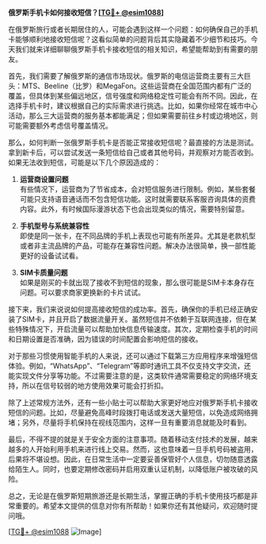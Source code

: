 **俄罗斯手机卡如何接收短信？[[TG💪+ @esim1088](https://t.me/s/esim1088)]**

在俄罗斯旅行或者长期居住的人，可能会遇到这样一个问题：如何确保自己的手机卡能够顺利地接收短信呢？这看似简单的问题背后其实隐藏着不少细节和技巧。今天我们就来详细聊聊俄罗斯手机卡接收短信的相关知识，希望能帮助到有需要的朋友。

首先，我们需要了解俄罗斯的通信市场现状。俄罗斯的电信运营商主要有三大巨头：MTS、Beeline（比罗）和MegaFon。这些运营商在全国范围内都有广泛的覆盖，但具体到某些偏远地区，信号强度和网络稳定性可能会有所不同。因此，在选择手机卡时，建议根据自己的实际需求进行挑选。比如，如果你经常在城市中心活动，那么三大运营商的服务基本都能满足；但如果需要前往乡村或边境地区，则可能需要额外考虑信号覆盖情况。

那么，如何判断一张俄罗斯手机卡是否能正常接收短信呢？最直接的方法是测试。拿到新卡后，可以尝试发送一条短信给自己或者其他号码，并观察对方能否收到。如果无法收到短信，可能是以下几个原因造成的：

1. **运营商设置问题**  
   有些情况下，运营商为了节省成本，会对短信服务进行限制。例如，某些套餐可能只支持语音通话而不包含短信功能。这时就需要联系客服咨询具体的资费内容。此外，有时候国际漫游状态下也会出现类似的情况，需要特别留意。

2. **手机型号与系统兼容性**  
   即使是同一张卡，在不同品牌的手机上表现也可能有所差异。尤其是老款机型或者非主流品牌的产品，可能存在兼容性问题。解决办法很简单，换一部性能更好的设备试试看。

3. **SIM卡质量问题**  
   如果是刚买的卡就出现了接收不到短信的现象，那么很可能是SIM卡本身存在问题。可以要求商家更换新的卡片试试。

接下来，我们来说说如何提高接收短信的成功率。首先，确保你的手机已经正确安装了SIM卡，并且开启了数据流量开关。虽然短信并不依赖于互联网连接，但在某些特殊情况下，开启流量可以帮助加快信息传输速度。其次，定期检查手机的时间和日期设置是否准确，因为错误的时间配置会影响短信的接收。

对于那些习惯使用智能手机的人来说，还可以通过下载第三方应用程序来增强短信体验。例如，“WhatsApp”、“Telegram”等即时通讯工具不仅支持文字交流，还能实现文件分享等功能。不过需要注意的是，这类软件通常需要稳定的网络环境支持，所以在信号较弱的地方使用效果可能会打折扣。

除了上述常规方法外，还有一些小贴士可以帮助大家更好地应对俄罗斯手机卡接收短信的问题。比如，尽量避免高峰时段拨打电话或发送大量短信，以免造成网络拥堵；另外，尽量将手机保持在视线范围内，这样一旦有重要消息就能及时看到。

最后，不得不提的就是关于安全方面的注意事项。随着移动支付技术的发展，越来越多的人开始利用手机来进行线上交易。然而，这也意味着一旦手机号码被盗用，后果将不堪设想。因此，在日常生活中一定要妥善保管好个人信息，切勿随意透露给陌生人。同时，也要定期修改密码并启用双重认证机制，以降低账户被攻破的风险。

总之，无论是在俄罗斯短期旅游还是长期生活，掌握正确的手机卡使用技巧都是非常重要的。希望本文提供的信息对你有所帮助！如果你还有其他疑问，欢迎随时提问哦。

[[TG💪+ @esim1088](https://t.me/s/esim1088) ![Image](https://i.postimg.cc/4NQfJmqS/Snipaste-2025-05-13-00-14-12.png)]